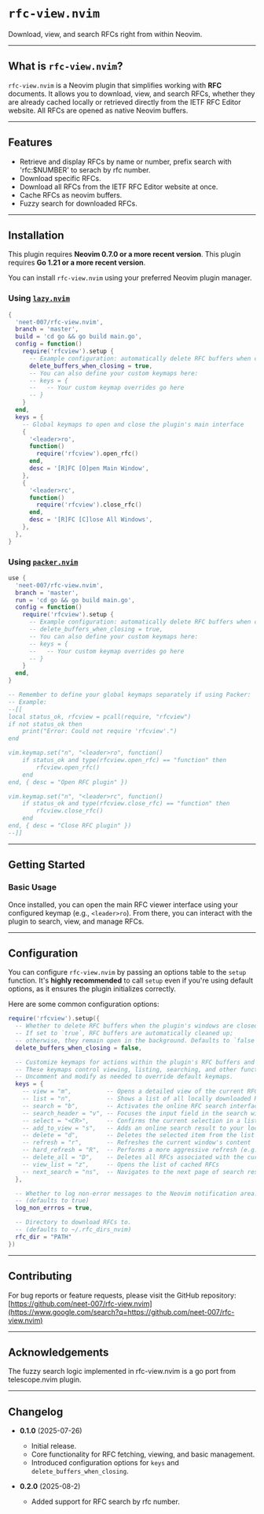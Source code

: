 # `rfc-view.nvim`

Download, view, and search RFCs right from within Neovim.

---

## What is `rfc-view.nvim`?

`rfc-view.nvim` is a Neovim plugin that simplifies working with **RFC** documents. It allows you to download, view, and search RFCs, whether they are already cached locally or retrieved directly from the IETF RFC Editor website. All RFCs are opened as native Neovim buffers.

---

## Features
* Retrieve and display RFCs by name or number, prefix search with 'rfc:$NUMBER' to serach by rfc number.
* Download specific RFCs.
* Download all RFCs from the IETF RFC Editor website at once.
* Cache RFCs as neovim buffers.
* Fuzzy search for downloaded RFCs.

---

## Installation

This plugin requires **Neovim 0.7.0 or a more recent version**.
This plugin requires **Go 1.21 or a more recent version**.

You can install `rfc-view.nvim` using your preferred Neovim plugin manager.

### Using [`lazy.nvim`](https://github.com/folke/lazy.nvim)

```lua
{
  'neet-007/rfc-view.nvim',
  branch = 'master',
  build = 'cd go && go build main.go',
  config = function()
    require('rfcview').setup {
      -- Example configuration: automatically delete RFC buffers when closing
      delete_buffers_when_closing = true,
      -- You can also define your custom keymaps here:
      -- keys = {
      --   -- Your custom keymap overrides go here
      -- }
    }
  end,
  keys = {
    -- Global keymaps to open and close the plugin's main interface
    {
      '<leader>ro',
      function()
        require('rfcview').open_rfc()
      end,
      desc = '[R]FC [O]pen Main Window',
    },
    {
      '<leader>rc',
      function()
        require('rfcview').close_rfc()
      end,
      desc = '[R]FC [C]lose All Windows',
    },
  },
}
````

### Using [`packer.nvim`](https://github.com/wbthomason/packer.nvim)

```lua
use {
  'neet-007/rfc-view.nvim',
  branch = 'master',
  run = 'cd go && go build main.go',
  config = function()
    require('rfcview').setup {
      -- Example configuration: automatically delete RFC buffers when closing
      -- delete_buffers_when_closing = true,
      -- You can also define your custom keymaps here:
      -- keys = {
      --   -- Your custom keymap overrides go here
      -- }
    }
  end,
}

-- Remember to define your global keymaps separately if using Packer:
-- Example:
--[[
local status_ok, rfcview = pcall(require, "rfcview")
if not status_ok then
	print("Error: Could not require 'rfcview'.")
end

vim.keymap.set("n", "<leader>ro", function()
	if status_ok and type(rfcview.open_rfc) == "function" then
		rfcview.open_rfc()
	end
end, { desc = "Open RFC plugin" })

vim.keymap.set("n", "<leader>rc", function()
	if status_ok and type(rfcview.close_rfc) == "function" then
		rfcview.close_rfc()
	end
end, { desc = "Close RFC plugin" })
--]]
```

-----

## Getting Started

### Basic Usage

Once installed, you can open the main RFC viewer interface using your configured keymap (e.g., `<leader>ro`). From there, you can interact with the plugin to search, view, and manage RFCs.

-----

## Configuration

You can configure `rfc-view.nvim` by passing an options table to the `setup` function. It's **highly recommended** to call `setup` even if you're using default options, as it ensures the plugin initializes correctly.

Here are some common configuration options:

```lua
require('rfcview').setup({
  -- Whether to delete RFC buffers when the plugin's windows are closed.
  -- If set to `true`, RFC buffers are automatically cleaned up;
  -- otherwise, they remain open in the background. Defaults to `false`.
  delete_buffers_when_closing = false,

  -- Customize keymaps for actions within the plugin's RFC buffers and floating windows.
  -- These keymaps control viewing, listing, searching, and other functionalities.
  -- Uncomment and modify as needed to override default keymaps.
  keys = {
    -- view = "m",          -- Opens a detailed view of the current RFC
    -- list = "n",          -- Shows a list of all locally downloaded RFCs
    -- search = "b",        -- Activates the online RFC search interface
    -- search_header = "v", -- Focuses the input field in the search window
    -- select = "<CR>",     -- Confirms the current selection in a list
    -- add_to_view = "s",   -- Adds an online search result to your local RFC cache
    -- delete = "d",        -- Deletes the selected item from the list (and from disk if in local list view)
    -- refresh = "r",       -- Refreshes the current window's content
    -- hard_refresh = "R",  -- Performs a more aggressive refresh (e.g., re-fetches data from source)
    -- delete_all = "D",    -- Deletes all RFCs associated with the current view (e.g., all cached RFCs)
    -- view_list = "z",     -- Opens the list of cached RFCs
    -- next_search = "ns",  -- Navigates to the next page of search results
  },

  -- Whether to log non-error messages to the Neovim notification area.
  -- (defaults to true)
  log_non_errros = true,

  -- Directory to download RFCs to.
  -- (defaults to ~/.rfc_dirs_nvim)
  rfc_dir = "PATH"
})
```

-----

## Contributing

For bug reports or feature requests, please visit the GitHub repository:
[https://github.com/neet-007/rfc-view.nvim](https://www.google.com/search?q=https://github.com/neet-007/rfc-view.nvim)

-----

## Acknowledgements
The fuzzy search logic implemented in rfc-view.nvim is a go port from telescope.nvim plugin.

----

## Changelog

  * **0.1.0** (2025-07-26)

      * Initial release.
      * Core functionality for RFC fetching, viewing, and basic management.
      * Introduced configuration options for `keys` and `delete_buffers_when_closing`.

  * **0.2.0** (2025-08-2)
      *  Added support for RFC search by rfc number.
